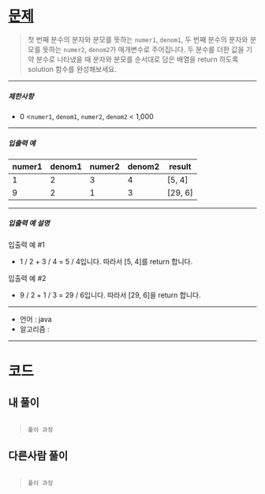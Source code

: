 # [문제](https://school.programmers.co.kr/learn/courses/30/lessons/120808 )


> 첫 번째 분수의 분자와 분모를 뜻하는 `numer1`, `denom1`, 두 번째 분수의 분자와 분모를 뜻하는 `numer2`, `denom2`가 매개변수로 주어집니다. 두 분수를 더한 값을 기약 분수로 나타냈을 때 분자와 분모를 순서대로 담은 배열을 return 하도록 solution 함수를 완성해보세요.

---
##### 제한사항

- 0 <`numer1`, `denom1`, `numer2`, `denom2` < 1,000
---
##### 입출력 예

|numer1|denom1|numer2|denom2|result|
|---|---|---|---|---|
|1|2|3|4|[5, 4]|
|9|2|1|3|[29, 6]|

---
##### 입출력 예 설명

입출력 예 #1

- 1 / 2 + 3 / 4 = 5 / 4입니다. 따라서 [5, 4]를 return 합니다.

입출력 예 #2

- 9 / 2 + 1 / 3 = 29 / 6입니다. 따라서 [29, 6]을 return 합니다.

---

- 언어 :  java
- 알고리즘 : 
---
# 코드

## 내 풀이
```java


```

>`풀이 과정`
>
## 다른사람 풀이
```java


```

>`풀이 과정`
>





